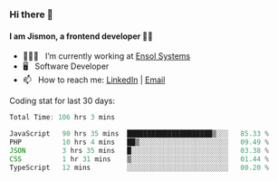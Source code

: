 ### Hi there 👋

#### I am Jismon, a frontend developer 👦🏻

- 🧑🏻‍💻   &nbsp; I’m currently working at <a href='https://www.ensolsystems.com/' target="_blank">Ensol Systems</a>
- 🖥   &nbsp; Software Developer
- 📫   &nbsp; How to reach me: <a href='https://www.linkedin.com/in/jismonthomas/'>LinkedIn</a> | <a href='mailto:hellojismonthomas@gmail.com'>Email</a>

Coding stat for last 30 days:
<!--START_SECTION:waka-->

```javascript
Total Time: 106 hrs 3 mins

JavaScript   90 hrs 35 mins  █████████████████████▒░░░   85.33 %
PHP          10 hrs 4 mins   ██▒░░░░░░░░░░░░░░░░░░░░░░   09.49 %
JSON         3 hrs 35 mins   █░░░░░░░░░░░░░░░░░░░░░░░░   03.38 %
CSS          1 hr 31 mins    ▒░░░░░░░░░░░░░░░░░░░░░░░░   01.44 %
TypeScript   12 mins         ░░░░░░░░░░░░░░░░░░░░░░░░░   00.20 %
```

<!--END_SECTION:waka-->

<!--
**jismonthomas/jismonthomas** is a ✨ _special_ ✨ repository because its `README.md` (this file) appears on your GitHub profile.

Here are some ideas to get you started:

- 🔭 I’m currently working on ...
- 🌱 I’m currently learning ...
- 👯 I’m looking to collaborate on ...
- 🤔 I’m looking for help with ...
- 💬 Ask me about ...
- 📫 How to reach me: ...
- 😄 Pronouns: ...
- ⚡ Fun fact: ...
-->
